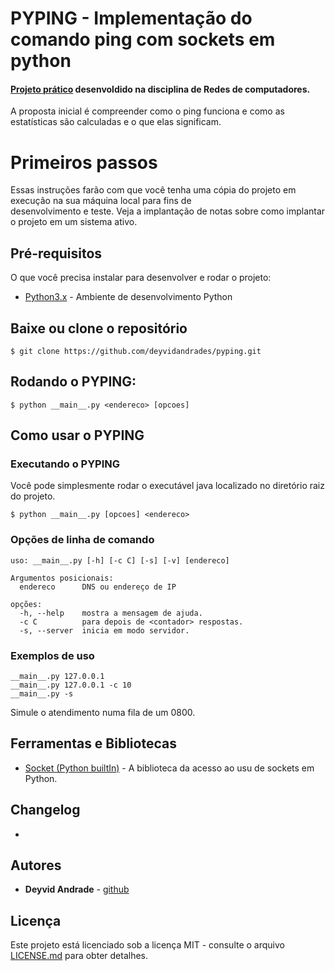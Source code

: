 # PYPING - Implementação do comando ping com sockets em python

#### [Projeto prático](https://github.com/deyvidandrades/pyping) desenvoldido na disciplina de Redes de computadores.

A proposta inicial é compreender como o ping funciona e como as estatísticas são calculadas e o que elas significam.

# Primeiros passos

Essas instruções farão com que você tenha uma cópia do projeto em execução na sua máquina local para fins de  
desenvolvimento e teste. Veja a implantação de notas sobre como implantar o projeto em um sistema ativo.

## Pré-requisitos

O que você precisa instalar para desenvolver e rodar o projeto:

* [Python3.x](https://www.python.org/downloads/) - Ambiente de desenvolvimento Python

## Baixe ou clone o repositório

```  
$ git clone https://github.com/deyvidandrades/pyping.git  
```  

## Rodando o PYPING:

```  
$ python __main__.py <endereco> [opcoes]  
```  

## Como usar o PYPING

### Executando o PYPING

Você pode simplesmente rodar o executável java localizado no diretório raiz do projeto.

```
$ python __main__.py [opcoes] <endereco> 
```

### Opções de linha de comando

```  
uso: __main__.py [-h] [-c C] [-s] [-v] [endereco]

Argumentos posicionais:
  endereco      DNS ou endereço de IP

opções:
  -h, --help    mostra a mensagem de ajuda.
  -c C          para depois de <contador> respostas.
  -s, --server  inicia em modo servidor.
```  

### Exemplos de uso
```
__main__.py 127.0.0.1
__main__.py 127.0.0.1 -c 10
__main__.py -s
```

Simule o atendimento numa fila de um 0800.

## Ferramentas e Bibliotecas

* [Socket (Python builtIn)](https://docs.python.org/3/library/socket.html) - A biblioteca da acesso ao usu de sockets em Python.

## Changelog
-

## Autores

* **Deyvid Andrade** - [github](https://github.com/deyvidandrades/)

## Licença

Este projeto está licenciado sob a licença MIT - consulte o arquivo [LICENSE.md](LICENSE.md) para obter detalhes.